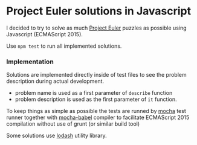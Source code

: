 # Project Euler solutions in Javascript

I decided to try to solve as much [Project Euler](https://projecteuler.net) puzzles as possible using Javascript (ECMAScript 2015).

Use `npm test` to run all implemented solutions.

### Implementation

Solutions are implemented directly inside of test files to see the problem description during actual development.

- problem name is used as a first parameter of `describe` function
- problem description is used as the first parameter of `it` function.

To keep things as simple as possible the tests are runned by [mocha](https://github.com/mochajs/mocha) test runner 
together with [mocha-babel](https://github.com/jorgetolentinog/mocha-babel) compiler to facilitate ECMAScript 2015 
compilation without use of grunt (or similar build tool)

Some solutions use [lodash](https://github.com/lodash/lodash) utility library.
